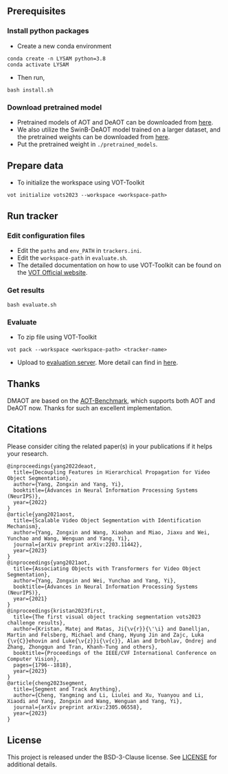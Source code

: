 ## Prerequisites

### Install python packages
- Create a new conda environment
```
conda create -n LYSAM python=3.8
conda activate LYSAM
```
- Then run,
```
bash install.sh
```
### Download pretrained model
- Pretrained models of AOT and DeAOT can be downloaded from [here](https://github.com/yoxu515/aot-benchmark/blob/main/MODEL_ZOO.md).
- We also utilize the SwinB-DeAOT model trained on a larger dataset, and the pretrained weights can be downloaded from [here](https://drive.google.com/file/d/1KTJdR354BtFEGTrA_a4fcKUUHe2woxtn/view?usp=sharing).
- Put the pretrained weight in `./pretrained_models`.
## Prepare data
- To initialize the workspace using VOT-Toolkit
```
vot initialize vots2023 --workspace <workspace-path>
```

## Run tracker
### Edit configuration files
- Edit the `paths` and `env_PATH` in `trackers.ini`.
- Edit the `workspace-path` in `evaluate.sh`.
- The detailed documentation on how to use VOT-Toolkit can be found on the [VOT Official website](https://www.votchallenge.net/howto/).

### Get results
```
bash evaluate.sh
```
### Evaluate

- To zip file using VOT-Toolkit
```
vot pack --workspace <workspace-path> <tracker-name>
```
- Upload to [evaluation server](https://eu.aihub.ml/competitions/201). More detail can find in [here](https://www.votchallenge.net/vots2023/participation.html).

## Thanks
DMAOT are based on the [AOT-Benchmark](https://github.com/yoxu515/aot-benchmark), which supports both AOT and DeAOT now. Thanks for such an excellent implementation.

## Citations
Please consider citing the related paper(s) in your publications if it helps your research.
```
@inproceedings{yang2022deaot,
  title={Decoupling Features in Hierarchical Propagation for Video Object Segmentation},
  author={Yang, Zongxin and Yang, Yi},
  booktitle={Advances in Neural Information Processing Systems (NeurIPS)},
  year={2022}
}
@article{yang2021aost,
  title={Scalable Video Object Segmentation with Identification Mechanism},
  author={Yang, Zongxin and Wang, Xiaohan and Miao, Jiaxu and Wei, Yunchao and Wang, Wenguan and Yang, Yi},
  journal={arXiv preprint arXiv:2203.11442},
  year={2023}
}
@inproceedings{yang2021aot,
  title={Associating Objects with Transformers for Video Object Segmentation},
  author={Yang, Zongxin and Wei, Yunchao and Yang, Yi},
  booktitle={Advances in Neural Information Processing Systems (NeurIPS)},
  year={2021}
}
@inproceedings{kristan2023first,
  title={The first visual object tracking segmentation vots2023 challenge results},
  author={Kristan, Matej and Matas, Ji{\v{r}}{\'\i} and Danelljan, Martin and Felsberg, Michael and Chang, Hyung Jin and Zajc, Luka {\v{C}}ehovin and Luke{\v{z}}i{\v{c}}, Alan and Drbohlav, Ondrej and Zhang, Zhongqun and Tran, Khanh-Tung and others},
  booktitle={Proceedings of the IEEE/CVF International Conference on Computer Vision},
  pages={1796--1818},
  year={2023}
}
@article{cheng2023segment,
  title={Segment and Track Anything},
  author={Cheng, Yangming and Li, Liulei and Xu, Yuanyou and Li, Xiaodi and Yang, Zongxin and Wang, Wenguan and Yang, Yi},
  journal={arXiv preprint arXiv:2305.06558},
  year={2023}
}
```
## License
This project is released under the BSD-3-Clause license. See [LICENSE](./LICENSE) for additional details.
